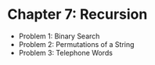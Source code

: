 # Chapter 7: Recursion

* Problem 1: Binary Search
* Problem 2: Permutations of a String
* Problem 3: Telephone Words
